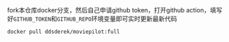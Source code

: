 fork本仓库docker分支，然后自己申请github token，打开github action，填写好`GITHUB_TOKEN`和`GITHUB_REPO`环境变量即可实时更新最新代码

`docker pull ddsderek/moviepilot:full`
